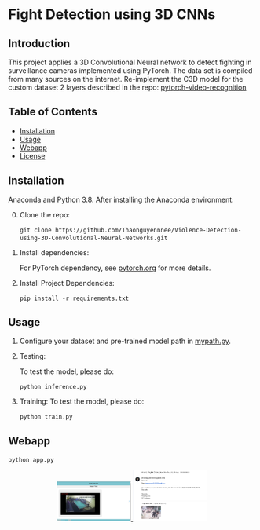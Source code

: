 # Fight Detection using 3D CNNs
## Introduction
This project applies a 3D Convolutional Neural network to detect fighting in surveillance cameras implemented using PyTorch. The data set is compiled from many sources on the internet.
Re-implement the C3D model for the custom dataset 2 layers described in the repo: [pytorch-video-recognition](https://github.com/jfzhang95/pytorch-video-recognition)

## Table of Contents

- [Installation](#installation)
- [Usage](#usage)
- [Webapp](#Webapp)
- [License](#license)

## Installation
Anaconda and Python 3.8. After installing the Anaconda environment:

0. Clone the repo:
    ```Shell
    git clone https://github.com/Thaonguyennnee/Violence-Detection-using-3D-Convolutional-Neural-Networks.git
    ```

1. Install dependencies:

    For PyTorch dependency, see [pytorch.org](https://pytorch.org/) for more details.

2. Install Project Dependencies:
    ```Shell
    pip install -r requirements.txt
    ```

## Usage

1. Configure your dataset and pre-trained model path in
[mypath.py](mypath.py).

2. Testing:

    To test the model, please do:
    ```Shell
    python inference.py
    ```
    
3. Training:
   To test the model, please do:
    ```Shell
    python train.py
    ```

## Webapp
```Shell
python app.py
```
<div align="center">
    <a href="./">
        <img src="figure/Screenshot 2023-10-31 104012.png" width="30%"/>
    </a>
    <a href="./">
        <img src="figure/mail_alert.png" width="30%"/>
    </a>
</div>


